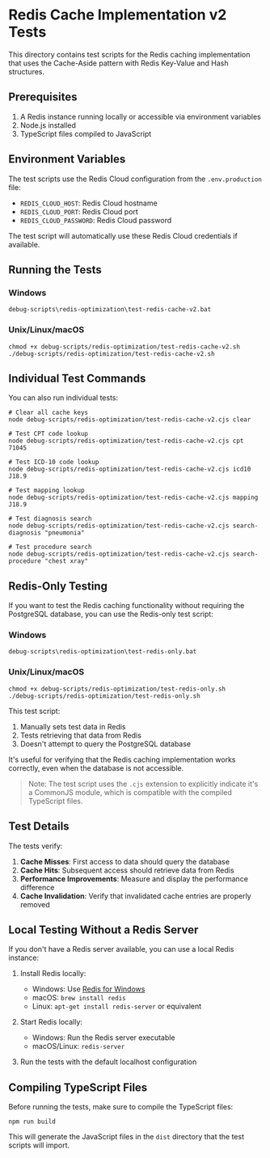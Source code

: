 # Redis Cache Implementation v2 Tests

This directory contains test scripts for the Redis caching implementation that uses the Cache-Aside pattern with Redis Key-Value and Hash structures.

## Prerequisites

1. A Redis instance running locally or accessible via environment variables
2. Node.js installed
3. TypeScript files compiled to JavaScript

## Environment Variables

The test scripts use the Redis Cloud configuration from the `.env.production` file:

- `REDIS_CLOUD_HOST`: Redis Cloud hostname
- `REDIS_CLOUD_PORT`: Redis Cloud port
- `REDIS_CLOUD_PASSWORD`: Redis Cloud password

The test script will automatically use these Redis Cloud credentials if available.

## Running the Tests

### Windows

```
debug-scripts\redis-optimization\test-redis-cache-v2.bat
```

### Unix/Linux/macOS

```
chmod +x debug-scripts/redis-optimization/test-redis-cache-v2.sh
./debug-scripts/redis-optimization/test-redis-cache-v2.sh
```

## Individual Test Commands

You can also run individual tests:

```
# Clear all cache keys
node debug-scripts/redis-optimization/test-redis-cache-v2.cjs clear

# Test CPT code lookup
node debug-scripts/redis-optimization/test-redis-cache-v2.cjs cpt 71045

# Test ICD-10 code lookup
node debug-scripts/redis-optimization/test-redis-cache-v2.cjs icd10 J18.9

# Test mapping lookup
node debug-scripts/redis-optimization/test-redis-cache-v2.cjs mapping J18.9

# Test diagnosis search
node debug-scripts/redis-optimization/test-redis-cache-v2.cjs search-diagnosis "pneumonia"

# Test procedure search
node debug-scripts/redis-optimization/test-redis-cache-v2.cjs search-procedure "chest xray"
```

## Redis-Only Testing

If you want to test the Redis caching functionality without requiring the PostgreSQL database, you can use the Redis-only test script:

### Windows

```
debug-scripts\redis-optimization\test-redis-only.bat
```

### Unix/Linux/macOS

```
chmod +x debug-scripts/redis-optimization/test-redis-only.sh
./debug-scripts/redis-optimization/test-redis-only.sh
```

This test script:
1. Manually sets test data in Redis
2. Tests retrieving that data from Redis
3. Doesn't attempt to query the PostgreSQL database

It's useful for verifying that the Redis caching implementation works correctly, even when the database is not accessible.

> Note: The test script uses the `.cjs` extension to explicitly indicate it's a CommonJS module, which is compatible with the compiled TypeScript files.

## Test Details

The tests verify:

1. **Cache Misses**: First access to data should query the database
2. **Cache Hits**: Subsequent access should retrieve data from Redis
3. **Performance Improvements**: Measure and display the performance difference
4. **Cache Invalidation**: Verify that invalidated cache entries are properly removed

## Local Testing Without a Redis Server

If you don't have a Redis server available, you can use a local Redis instance:

1. Install Redis locally:
   - Windows: Use [Redis for Windows](https://github.com/tporadowski/redis/releases)
   - macOS: `brew install redis`
   - Linux: `apt-get install redis-server` or equivalent

2. Start Redis locally:
   - Windows: Run the Redis server executable
   - macOS/Linux: `redis-server`

3. Run the tests with the default localhost configuration

## Compiling TypeScript Files

Before running the tests, make sure to compile the TypeScript files:

```
npm run build
```

This will generate the JavaScript files in the `dist` directory that the test scripts will import.